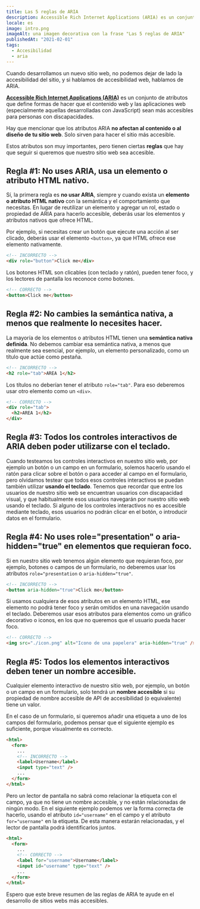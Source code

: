 ```yaml
---
title: Las 5 reglas de ARIA
description: Accessible Rich Internet Applications (ARIA) es un conjunto de atributos que definen formas de hacer que el contenido web y las aplicaciones web (especialmente aquellas desarrolladas con JavaScript) sean más accesibles para personas con discapacidades.
locale: es
image: intro.png
imageAlt: una imagen decorativa con la frase "Las 5 reglas de ARIA"
publishedAt: "2021-02-01"
tags:
  - Accesibilidad
  - aria
---
```


Cuando desarrollamos un nuevo sitio web, no podemos dejar de lado la accesibilidad del sitio, y si hablamos de accesibilidad web, hablamos de ARIA.

[**Accessible Rich Internet Applications (ARIA)**](https://www.w3.org/WAI/standards-guidelines/aria/) es un conjunto de atributos que define formas de hacer que el contenido web y las aplicaciones web (especialmente aquellas desarrolladas con JavaScript) sean más accesibles para personas con discapacidades.

Hay que mencionar que los atributos ARIA **no afectan al contenido o al diseño de tu sitio web**. Solo sirven para hacer el sitio más accesible.

Estos atributos son muy importantes, pero tienen ciertas **reglas** que hay que seguir si queremos que nuestro sitio web sea accesible.

## Regla #1: No uses ARIA, usa un elemento o atributo HTML nativo.

Sí, la primera regla es **no usar ARIA**, siempre y cuando exista un **elemento o atributo HTML nativo** con la semántica y el comportamiento que necesitas.
En lugar de reutilizar un elemento y agregar un rol, estado o propiedad de ARIA para hacerlo accesible, deberás usar los elementos y atributos nativos que ofrece HTML.

Por ejemplo, si necesitas crear un botón que ejecute una acción al ser clicado, deberás usar el elemento `<button>`, ya que HTML ofrece ese elemento nativamente.

```html
<!-- INCORRECTO -->
<div role="button">Click me</div>
```

Los botones HTML son clicables (con teclado y ratón), pueden tener foco, y los lectores de pantalla los reconoce como botones.

```html
<!-- CORRECTO -->
<button>Click me</button>
```

## Regla #2: No cambies la semántica nativa, a menos que realmente lo necesites hacer.

La mayoría de los elementos o atributos HTML tienen una **semántica nativa definida**. No debemos cambiar esa semántica nativa, a menos que realmente sea esencial, por ejemplo, un elemento personalizado, como un título que actúe como pestaña.

```html
<!-- INCORRECTO -->
<h2 role="tab">AREA 1</h2>
```

Los títulos no deberían tener el atributo `role="tab"`. Para eso deberemos usar otro elemento como un `<div>`.

```html
<!-- CORRECTO -->
<div role="tab">
  <h2>AREA 1</h2>
</div>
```

## Regla #3: Todos los controles interactivos de ARIA deben poder utilizarse con el teclado.

Cuando testeamos los controles interactivos en nuestro sitio web, por ejemplo un botón o un campo en un formulario, solemos hacerlo usando el ratón para clicar sobre el botón o para acceder al campo en el formulario, pero olvidamos testear que todos esos controles interactivos se puedan también utilizar **usando el teclado**.
Tenemos que recordar que entre los usuarios de nuestro sitio web se encuentran usuarios con discapacidad visual, y que habitualmente esos usuarios navegarán por nuestro sitio web usando el teclado.
Si alguno de los controles interactivos no es accesible mediante teclado, esos usuarios no podrán clicar en el botón, o introducir datos en el formulario.

## Regla #4: No uses role="presentation" o aria-hidden="true" en elementos que requieran foco.

Si en nuestro sitio web tenemos algún elemento que requieran foco, por ejemplo, botones o campos de un formulario, no deberemos usar los atributos `role="presentation` o `aria-hidden="true"`.

```html
<!-- INCORRECTO -->
<button aria-hidden="true">Click me</button>
```

Si usamos cualquiera de esos atributos en un elemento HTML, ese elemento no podrá tener foco y serán omitidos en una navegación usando el teclado.
Deberemos usar esos atributos para elementos como un gráfico decorativo o iconos, en los que no queremos que el usuario pueda hacer foco.

```html
<!-- CORRECTO -->
<img src="./icon.png" alt="Icono de una papelera" aria-hidden="true" />
```

## Regla #5: Todos los elementos interactivos deben tener un nombre accesible.

Cualquier elemento interactivo de nuestro sitio web, por ejemplo, un botón o un campo en un formulario, solo tendrá un **nombre accesible** si su propiedad de nombre accesible de API de accesibilidad (o equivalente) tiene un valor.

En el caso de un formulario, si queremos añadir una etiqueta a uno de los campos del formulario, podemos pensar que el siguiente ejemplo es suficiente, porque visualmente es correcto.

```html
<html>
  <form>
    ...
    <!-- INCORRECTO -->
    <label>Username</label>
    <input type="text" />
    ...
  </form>
</html>
```

Pero un lector de pantalla no sabrá como relacionar la etiqueta con el campo, ya que no tiene un nombre accesible, y no están relacionadas de ningún modo. En el siguiente ejemplo podemos ver la forma correcta de hacerlo, usando el atributo `id="username"` en el campo y el atributo `for="username"` en la etiqueta. De esta manera estarán relacionadas, y el lector de pantalla podrá identificarlos juntos.

```html
<html>
  <form>
    ...
    <!-- CORRECTO -->
    <label for="username">Username</label>
    <input id="username" type="text" />
    ...
  </form>
</html>
```

Espero que este breve resumen de las reglas de ARIA te ayude en el desarrollo de sitios webs más accesibles.

